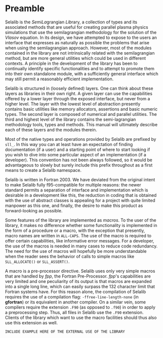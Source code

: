 # Preamble

Selalib is the *Se*mi*La*grangian *Lib*rary, a collection of types and
its associated methods that are useful for creating parallel plasma
physics simulations that use the semilagrangian methodology for the
solution of the *Vlasov* equation. In its design, we have attempted to
expose to the users an interface that expresses as naturally as possible
the problems that arise when using the semilagrangian approach. However,
most of the modules contained in the library are not intrinsically
related with the semilagrangian method, but are more general utilities
which could be used in different contexts. A principle in the
development of the library has been to continually identify specific
functionalities and to attempt to promote them into their own standalone
module, with a sufficiently general interface which may still permit a
reasonably efficient implementation.

Selalib is structured in (loosely defined) layers. One can think about
these layers as libraries in their own right. A given layer can use the
capabilities offered by a lower layer through the exposed interface, but
never from a higher level. The layer with the lowest level of
abstraction presently contains basic utilities like memory allocators,
assertions and basic numeric types. The second layer is composed of
numerical and parallel utilities. The third and highest level of the
library contains the semi-lagrangian methodology tools, types and
methods. This manual will ultimately describe each of these layers and
the modules therein.

Most of the native types and operations provided by Selalib are prefixed
by `sll_`. In this way you can at least have an expectation of finding
documentation (if a user) and a starting point of where to start looking
if you wish to dive into some particular aspect of an implementation (if
a developer). This convention has not been always followed, so it would
be advantageous to slowly but surely include this prefix throughout as a
first means to create a Selalib namespace.

Selalib is written in Fortran 2003. We have deviated from the original
intent to make Selalib fully f95-compatible for multiple reasons: the
newer standard permits a separation of interface and implementation
which is desirable in a development like this, the reduction in coding
that is obtained with the use of abstract classes is appealing for a
project with quite limited manpower as this one, and finally, the desire
to make this product as forward-looking as possible.

Some features of the library are implemented as *macros*. To the user of
the library, it makes no difference whether some functionality is
implemented in the form of a procedure or a macro, with the exception
that presently, macro names are written in `ALL-CAPS`. The use of the
macro is required to offer certain capabilities, like informative error
messages. For a developer, the use of the macros is needed in many cases
to reduce code redundancy. The need for the use of macros will hopefully
be more understandable when the reader sees the behavior of calls to
simple macros like `SLL_ALLOCATE()` or `SLL_ASSERT()`.

A macro is a pre-processor directive. Selalib uses only very simple
macros that are handled by *fpp*, the Fortran Pre-Processor. *fpp*'s
capabilities are very limited and one peculiarity of its output is that
macros are expanded into a single long line, which can easily surpass
the 132 character limit that Fortran systems have. For this reason
alone, the compilation of Selalib requires the use of a compilation
flag: `-ffree-line-length-none` (in **gfortran**) or its equivalent in
another compiler. On a similar vein, some compilers require the
extension `.F90` (as opposed to `.f90`) in order to apply a
preprocessing step. Thus, all files in Selalib use the `.F90` extension.
Clients of the library which want to use the macro facilities should
thus also use this extension as well.

```{note}
INCLUDE EXAMPLE HERE OF THE EXTERNAL USE OF THE LIBRARY
```

